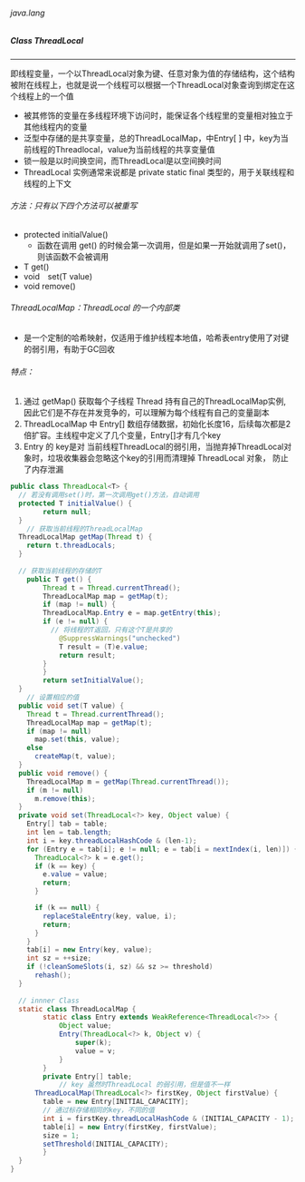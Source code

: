 ###### java.lang

##### Class ThreadLocal<T>

------

​	即线程变量，一个以ThreadLocal对象为键、任意对象为值的存储结构，这个结构被附在线程上，也就是说一个线程可以根据一个ThreadLocal对象查询到绑定在这个线程上的一个值

- 被其修饰的变量在多线程环境下访问时，能保证各个线程里的变量相对独立于其他线程内的变量
- 泛型中存储的是共享变量，总的ThreadLocalMap，中Entry[ ] 中，key为当前线程的Threadlocal，value为当前线程的共享变量值
- 锁一般是以时间换空间，而ThreadLocal是以空间换时间
- ThreadLocal 实例通常来说都是 private static final 类型的，用于关联线程和线程的上下文

###### 方法：只有以下四个方法可以被重写

- protected initialValue() 
  - 函数在调用 get() 的时候会第一次调用，但是如果一开始就调用了set()，则该函数不会被调用
- T   get()
- void`  `set(T value)
- void remove()

###### ThreadLocalMap：ThreadLocal 的一个内部类

- 是一个定制的哈希映射，仅适用于维护线程本地值，哈希表entry使用了对键的弱引用，有助于GC回收

###### 特点：

1. 通过 getMap() 获取每个子线程 Thread 持有自己的ThreadLocalMap实例, 因此它们是不存在并发竞争的，可以理解为每个线程有自己的变量副本
2. ThreadLocalMap 中 Entry[] 数组存储数据，初始化长度16，后续每次都是2倍扩容。主线程中定义了几个变量，Entry[]才有几个key
3. Entry 的 key是对 当前线程ThreadLocal的弱引用，当抛弃掉ThreadLocal对象时，垃圾收集器会忽略这个key的引用而清理掉 ThreadLocal 对象， 防止了内存泄漏

```java
public class ThreadLocal<T> {
  // 若没有调用set()时，第一次调用get()方法，自动调用
  protected T initialValue() {
        return null;
  }
 	// 获取当前线程的ThreadLocalMap
  ThreadLocalMap getMap(Thread t) {
    return t.threadLocals;
  }
  
  // 获取当前线程的存储的T
	public T get() {
  		Thread t = Thread.currentThread();
    	ThreadLocalMap map = getMap(t);
    	if (map != null) {
      	ThreadLocalMap.Entry e = map.getEntry(this);
      	if (e != null) {
          // 将线程的T返回，只有这个T是共享的
        	@SuppressWarnings("unchecked")
        	T result = (T)e.value;
        	return result;
      	}
   		}
   		return setInitialValue();
  }
	// 设置相应的值
  public void set(T value) {
    Thread t = Thread.currentThread();
    ThreadLocalMap map = getMap(t);
    if (map != null)
      map.set(this, value);
    else
      createMap(t, value);
  }
  public void remove() {
    ThreadLocalMap m = getMap(Thread.currentThread());
    if (m != null)
      m.remove(this);
  }
  private void set(ThreadLocal<?> key, Object value) {
    Entry[] tab = table;
    int len = tab.length;
    int i = key.threadLocalHashCode & (len-1);
    for (Entry e = tab[i]; e != null; e = tab[i = nextIndex(i, len)]) {
      ThreadLocal<?> k = e.get();
      if (k == key) {
        e.value = value;
        return;
      }

      if (k == null) {
        replaceStaleEntry(key, value, i);
        return;
      }
    }
    tab[i] = new Entry(key, value);
    int sz = ++size;
    if (!cleanSomeSlots(i, sz) && sz >= threshold)
      rehash();
  }
  
  // innner Class
  static class ThreadLocalMap {
        static class Entry extends WeakReference<ThreadLocal<?>> {
            Object value;
            Entry(ThreadLocal<?> k, Object v) {
                super(k);
                value = v;
            }
        }
        private Entry[] table;
			// key 虽然时ThreadLocal 的弱引用，但是值不一样
      ThreadLocalMap(ThreadLocal<?> firstKey, Object firstValue) {
        table = new Entry[INITIAL_CAPACITY];
        // 通过标存储相同的key，不同的值
        int i = firstKey.threadLocalHashCode & (INITIAL_CAPACITY - 1);
        table[i] = new Entry(firstKey, firstValue);
        size = 1;
        setThreshold(INITIAL_CAPACITY);
    	}
  }
}
```



